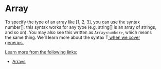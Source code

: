 # Array

To specify the type of an array like [1, 2, 3], you can use the syntax number[]; this syntax works for any type (e.g. string[] is an array of strings, and so on). You may also see this written as `Array<number>`, which means the same thing. We’ll learn more about the syntax T<U> when we cover generics.

Learn more from the following links:

- [Arrays](https://www.typescriptlang.org/docs/handbook/2/everyday-types.html#arrays)